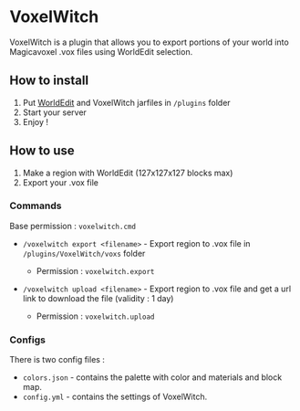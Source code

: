 # VoxelWitch

VoxelWitch is a plugin that allows you to export portions of your world into Magicavoxel .vox files using WorldEdit selection.

## How to install

1. Put [WorldEdit](https://dev.bukkit.org/projects/worldedit/files) and VoxelWitch jarfiles in `/plugins` folder
2. Start your server
3. Enjoy !

## How to use

1. Make a region with WorldEdit (127x127x127 blocks max)
2. Export your .vox file

### Commands

Base permission : `voxelwitch.cmd`

* `/voxelwitch export <filename>` - Export region to .vox file in `/plugins/VoxelWitch/voxs` folder

  * Permission : `voxelwitch.export`
      
* `/voxelwitch upload <filename>` - Export region to .vox file and get a url link to download the file (validity : 1 day)

  * Permission : `voxelwitch.upload`

### Configs

There is two config files :
* `colors.json` - contains the palette with color and materials and block map.
* `config.yml`  - contains the settings of VoxelWitch.
